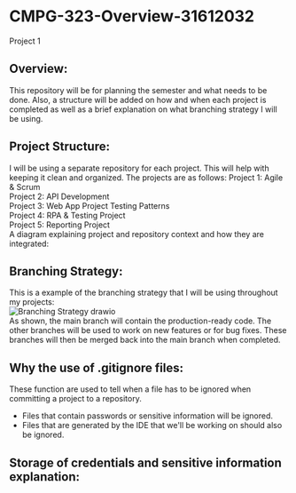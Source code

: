 # CMPG-323-Overview-31612032
Project 1
## Overview:
This repository will be for planning the semester and what needs to be done. Also, a structure will be added on how and when each project is completed as well as a brief explanation on what branching strategy I will be using.
## Project Structure:
I will be using a separate repository for each project. This will help with keeping it clean and organized. 
The projects are as follows:
Project 1: Agile & Scrum <br />
Project 2: API Development <br />
Project 3: Web App Project Testing Patterns <br />
Project 4: RPA & Testing Project <br />
Project 5: Reporting Project <br />
A diagram explaining project and repository context and how they are integrated:

## Branching Strategy:
This is a example of the branching strategy that I will be using throughout my projects:  <br />
![Branching Strategy drawio](https://user-images.githubusercontent.com/90267019/184968243-851c0680-d202-423d-978f-1952389ddd2b.png) <br />
As shown, the main branch will contain the production-ready code. The other branches will be used to work on new features or for bug fixes. These branches will then be merged back into the main branch when completed.
## Why the use of .gitignore files:
These function are used to tell when a file has to be ignored when committing a project to a repository.  <br />
- Files that contain passwords or sensitive information will be ignored. <br />
- Files that are generated by the IDE that we'll be working on should also be ignored.
## Storage of credentials and sensitive information explanation:

